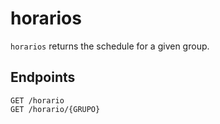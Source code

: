 # horarios

`horarios` returns the schedule for a given group.

## Endpoints

````
GET /horario
GET /horario/{GRUPO}
````
